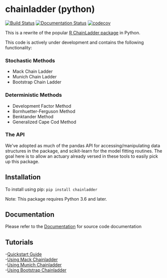 # chainladder (python)
[![Build Status](https://travis-ci.org/jbogaardt/chainladder-python.svg?branch=master)](https://travis-ci.org/jbogaardt/chainladder-python)
[![Documentation Status](https://readthedocs.org/projects/chainladder-python/badge/?version=latest)](http://chainladder-python.readthedocs.io/en/latest/?badge=latest)
[![codecov](https://codecov.io/gh/jbogaardt/chainladder-python/branch/master/graph/badge.svg)](https://codecov.io/gh/jbogaardt/chainladder-python)

This is a rewrite of the popular [R ChainLadder package](https://github.com/mages/ChainLadder) in Python.



This code is actively under development and contains the following functionality:

### Stochastic Methods
  - Mack Chain Ladder
  - Munich Chain Ladder
  - Bootstrap Chain Ladder
### Deterministic Methods
  - Development Factor Method
  - Bornhuetter-Ferguson Method
  - Benktander Method
  - Generalized Cape Cod Method


### The API
We've adopted as much of the pandas API for accessing/manipulating data structures
in the package, and scikit-learn for the model fitting routines.  The goal here is to
allow an actuary already versed in these tools to easily pick up this package.


## Installation
To install using pip:
`pip install chainladder`

Note: This package requires Python 3.6 and later.


## Documentation
Please refer to the [Documentation](http://chainladder-python.readthedocs.io/) for source code documentation

## Tutorials
 -[Quickstart Guide](http://chainladder-python.readthedocs.io/en/master/quickstart.html)  
 -[Using Mack Chainladder](http://chainladder-python.readthedocs.io/en/master/MackExample.html)  
 -[Using Munich Chainladder](http://chainladder-python.readthedocs.io/en/master/MunichExample.html)  
 -[Using Bootstrap Chainladder](http://chainladder-python.readthedocs.io/en/master/BootstrapExample.html)

